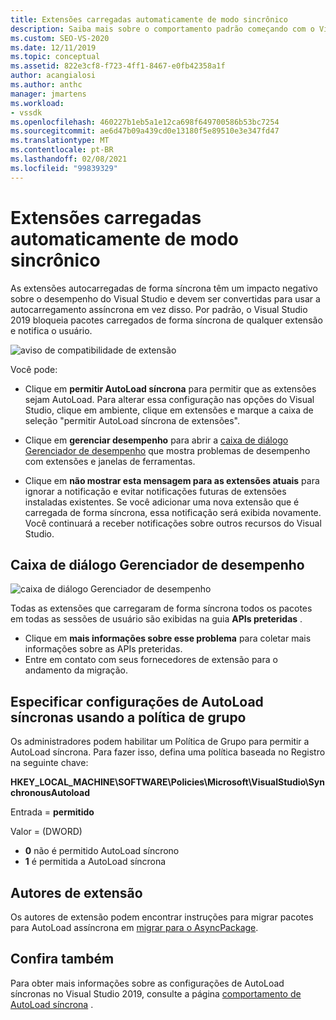 ```yaml
---
title: Extensões carregadas automaticamente de modo sincrônico
description: Saiba mais sobre o comportamento padrão começando com o Visual Studio 2019, que bloqueia os pacotes carregados de forma síncrona de qualquer extensão.
ms.custom: SEO-VS-2020
ms.date: 12/11/2019
ms.topic: conceptual
ms.assetid: 822e3cf8-f723-4ff1-8467-e0fb42358a1f
author: acangialosi
ms.author: anthc
manager: jmartens
ms.workload:
- vssdk
ms.openlocfilehash: 460227b1eb5a1e12ca698f649700586b53bc7254
ms.sourcegitcommit: ae6d47b09a439cd0e13180f5e89510e3e347fd47
ms.translationtype: MT
ms.contentlocale: pt-BR
ms.lasthandoff: 02/08/2021
ms.locfileid: "99839329"
---
```

# <a name="synchronously-autoloaded-extensions"></a>Extensões carregadas automaticamente de modo sincrônico

As extensões autocarregadas de forma síncrona têm um impacto negativo sobre o desempenho do Visual Studio e devem ser convertidas para usar a autocarregamento assíncrona em vez disso. Por padrão, o Visual Studio 2019 bloqueia pacotes carregados de forma síncrona de qualquer extensão e notifica o usuário.

![aviso de compatibilidade de extensão](media/extension-compatibility-warning-16-1.png.png)

Você pode:

- Clique em **permitir AutoLoad síncrona** para permitir que as extensões sejam AutoLoad. Para alterar essa configuração nas opções do Visual Studio, clique em ambiente, clique em extensões e marque a caixa de seleção "permitir AutoLoad síncrona de extensões". 

- Clique em **gerenciar desempenho** para abrir a [caixa de diálogo Gerenciador de desempenho](#performance-manager-dialog) que mostra problemas de desempenho com extensões e janelas de ferramentas.

- Clique em **não mostrar esta mensagem para as extensões atuais** para ignorar a notificação e evitar notificações futuras de extensões instaladas existentes. Se você adicionar uma nova extensão que é carregada de forma síncrona, essa notificação será exibida novamente. Você continuará a receber notificações sobre outros recursos do Visual Studio.

## <a name="performance-manager-dialog"></a>Caixa de diálogo Gerenciador de desempenho

![caixa de diálogo Gerenciador de desempenho](media/performance-manager.png)

Todas as extensões que carregaram de forma síncrona todos os pacotes em todas as sessões de usuário são exibidas na guia **APIs preteridas** .

* Clique em **mais informações sobre esse problema** para coletar mais informações sobre as APIs preteridas.
* Entre em contato com seus fornecedores de extensão para o andamento da migração.

## <a name="specify-synchronous-autoload-settings-using-group-policy"></a>Especificar configurações de AutoLoad síncronas usando a política de grupo

Os administradores podem habilitar um Política de Grupo para permitir a AutoLoad síncrona. Para fazer isso, defina uma política baseada no Registro na seguinte chave:

**HKEY_LOCAL_MACHINE\SOFTWARE\Policies\Microsoft\VisualStudio\SynchronousAutoload**

Entrada = **permitido**

Valor = (DWORD)
* **0** não é permitido AutoLoad síncrono
* **1** é permitida a AutoLoad síncrona

## <a name="extension-authors"></a>Autores de extensão
Os autores de extensão podem encontrar instruções para migrar pacotes para AutoLoad assíncrona em [migrar para o AsyncPackage](https://github.com/Microsoft/VSSDK-Extensibility-Samples/tree/master/AsyncPackageMigration).

## <a name="see-also"></a>Confira também
Para obter mais informações sobre as configurações de AutoLoad síncronas no Visual Studio 2019, consulte a página [comportamento de AutoLoad síncrona](https://devblogs.microsoft.com/visualstudio/updates-to-synchronous-autoload-of-extensions-in-visual-studio-2019/) .
